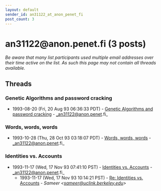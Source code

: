 ```yaml
---
layout: default
sender_id: an31122_at_anon_penet_fi
post_count: 3
---
```


# an31122<span>@</span>anon.penet.fi (3 posts)

_Be aware that many list participants used multiple email addresses over their time active on the list. As such this page may not contain all threads available._

## Threads

### Genetic Algorithms and password cracking
+ 1993-08-20 (Fri, 20 Aug 93 06:36:33 PDT) - [Genetic Algorithms and password cracking](/archive/1993/08/6e4df715a78a7fca6b680148b6bb966442a823fb0fe86d513f80f5ef9c4d77ea) - _an31122@anon.penet.fi_

### Words, words, words
+ 1993-10-28 (Thu, 28 Oct 93 03:18:07 PDT) - [Words, words, words](/archive/1993/10/5aba7ee867c6556ef1b434953c213e0fa5f84e399bdc0349ce9b9ff5b049cb69) - _an31122@anon.penet.fi_

### Identities vs. Accounts
+ 1993-11-17 (Wed, 17 Nov 93 07:41:10 PST) - [Identities vs. Accounts](/archive/1993/11/65068f544dabd4d9d929f4ea0d205900004ab191d3efdf820f515aad89b3b738) - _an31122@anon.penet.fi_
  + 1993-11-17 (Wed, 17 Nov 93 10:14:21 PST) - [Re: Identities vs. Accounts](/archive/1993/11/61def5d7baebddcb43677d8581f70567e83e2c6f5a056360246c472ddf56a6b6) - _Sameer \<sameer@uclink.berkeley.edu\>_

